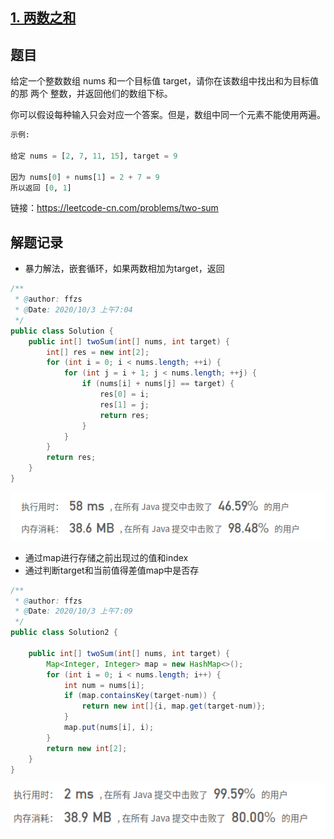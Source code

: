## [1. 两数之和](https://leetcode-cn.com/problems/two-sum/)

## 题目

给定一个整数数组 nums 和一个目标值 target，请你在该数组中找出和为目标值的那 两个 整数，并返回他们的数组下标。

你可以假设每种输入只会对应一个答案。但是，数组中同一个元素不能使用两遍。

 

```python
示例:

给定 nums = [2, 7, 11, 15], target = 9

因为 nums[0] + nums[1] = 2 + 7 = 9
所以返回 [0, 1]
```


链接：https://leetcode-cn.com/problems/two-sum

## 解题记录

+ 暴力解法，嵌套循环，如果两数相加为target，返回

```java
/**
 * @author: ffzs
 * @Date: 2020/10/3 上午7:04
 */
public class Solution {
    public int[] twoSum(int[] nums, int target) {
        int[] res = new int[2];
        for (int i = 0; i < nums.length; ++i) {
            for (int j = i + 1; j < nums.length; ++j) {
                if (nums[i] + nums[j] == target) {
                    res[0] = i;
                    res[1] = j;
                    return res;
                }
            }
        }
        return res;
    }
}
```

![image-20201003074823115](README.assets/image-20201003074823115.png)

+ 通过map进行存储之前出现过的值和index
+ 通过判断target和当前值得差值map中是否存

```java
/**
 * @author: ffzs
 * @Date: 2020/10/3 上午7:09
 */
public class Solution2 {

    public int[] twoSum(int[] nums, int target) {
        Map<Integer, Integer> map = new HashMap<>();
        for (int i = 0; i < nums.length; i++) {
            int num = nums[i];
            if (map.containsKey(target-num)) {
                return new int[]{i, map.get(target-num)};
            }
            map.put(nums[i], i);
        }
        return new int[2];
    }
}
```

![image-20201003074644742](README.assets/image-20201003074644742.png)